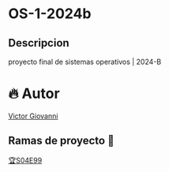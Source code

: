 <center><img scr="md/imagenes/banner_itgam.jpg" atl="banner_itgam.jpg">
</center>

# OS-1-2024b
## Descripcion
proyecto final de sistemas operativos | 2024-B

# 🔥 Autor 
[Victor Giovanni](https://github.com/Giovanni2202/OS-1-2024b.git)

## Ramas de proyecto 🌱 
[🏆S04E99](https://github.com/Giovanni2202/OS-1-2024b/tree/s04e99-processes-lab)
